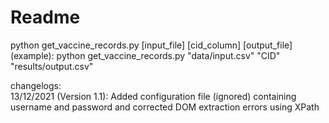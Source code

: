 # Readme

python get_vaccine_records.py [input_file] [cid_column] [output_file]<br>
(example): python get_vaccine_records.py "data/input.csv" "CID" "results/output.csv"

changelogs:<br>
13/12/2021 (Version 1.1): Added configuration file (ignored) containing username and password and corrected DOM extraction errors using XPath
